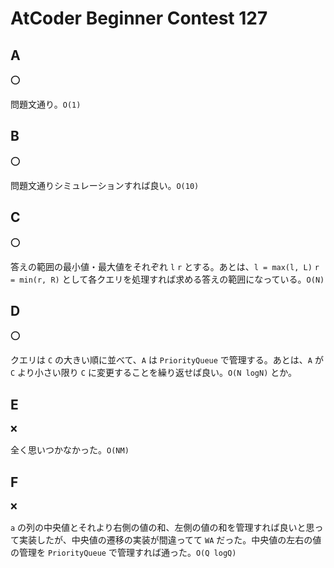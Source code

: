 # AtCoder Beginner Contest 127

## A

:o:

問題文通り。`O(1)`

## B

:o:

問題文通りシミュレーションすれば良い。`O(10)`

## C

:o:

答えの範囲の最小値・最大値をそれぞれ `l` `r` とする。あとは、`l = max(l, L)` `r = min(r, R)` として各クエリを処理すれば求める答えの範囲になっている。`O(N)`

## D

:o:

クエリは `C` の大きい順に並べて、`A` は `PriorityQueue` で管理する。あとは、`A` が `C` より小さい限り `C` に変更することを繰り返せば良い。`O(N logN)` とか。

## E

:x:

全く思いつかなかった。`O(NM)`

## F

:x:

`a` の列の中央値とそれより右側の値の和、左側の値の和を管理すれば良いと思って実装したが、中央値の遷移の実装が間違ってて `WA` だった。中央値の左右の値の管理を `PriorityQueue` で管理すれば通った。`O(Q logQ)`
